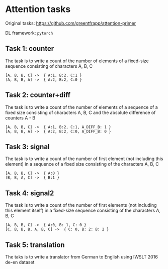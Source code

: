 # Attention tasks

Original tasks: https://github.com/greentfrapp/attention-primer

DL framework: `pytorch`

## Task 1: counter

The task is to write a count of the number of elements of a fixed-size sequence consisting of characters A, B, C
```
[A, B, B, C] ->  { A:1, B:2, C:1 }
[A, B, B, A] ->  { A:2, B:2, C:0 }
```

## Task 2: counter+diff

The task is to write a count of the number of elements of a sequence of a fixed size consisting of characters A, B, C and the absolute difference of counters A - B

```
[A, B, B, C] ->  { A:1, B:2, C:1, A_DIFF_B: 1 }
[A, B, B, A] ->  { A:2, B:2, C:0, A_DIFF_B: 0 }
```

## Task 3: signal

The task is to write a count of the number of first element (not including this element) in a sequence of a fixed size consisting of the characters A, B, C

```
[A, B, B, C] ->  { A:0 }
[B, B, A, C] ->  { B:1 }
```

## Task 4: signal2

The task is to write a count of the number of first elements (not including this element itself) in a fixed-size sequence consisting of the characters A, B, C

```
[A, B, B, C] ->  { A:0, B: 1, C: 0 }
[C, B, B, B, A, B, C] ->  { C: 0, B: 2: B: 2 }
```

## Task 5: translation

The taks is to write a translator from German to English using IWSLT 2016 de-en dataset

